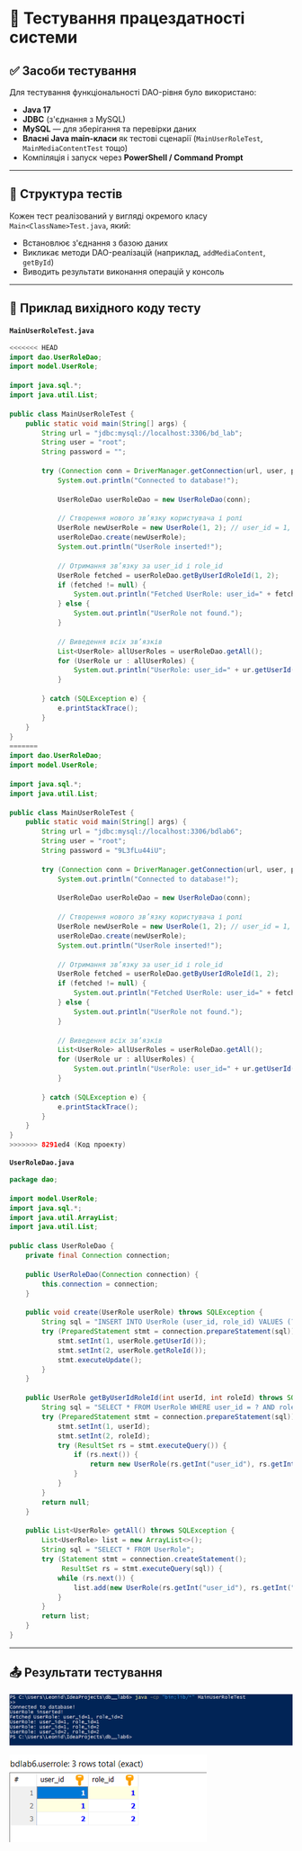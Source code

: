 # 🧪 Тестування працездатності системи

## ✅ Засоби тестування

Для тестування функціональності DAO-рівня було використано:

* **Java 17**
* **JDBC** (з'єднання з MySQL)
* **MySQL** — для зберігання та перевірки даних
* **Власні Java main-класи** як тестові сценарії (`MainUserRoleTest`, `MainMediaContentTest` тощо)
* Компіляція і запуск через **PowerShell / Command Prompt**

---

## 🧾 Структура тестів

Кожен тест реалізований у вигляді окремого класу `Main<ClassName>Test.java`, який:

* Встановлює з'єднання з базою даних
* Викликає методи DAO-реалізацій (наприклад, `addMediaContent`, `getById`)
* Виводить результати виконання операцій у консоль

---

## 📁 Приклад вихідного коду тесту

**`MainUserRoleTest.java`**

```java
<<<<<<< HEAD
import dao.UserRoleDao;
import model.UserRole;

import java.sql.*;
import java.util.List;

public class MainUserRoleTest {
    public static void main(String[] args) {
        String url = "jdbc:mysql://localhost:3306/bd_lab";
        String user = "root";
        String password = "";

        try (Connection conn = DriverManager.getConnection(url, user, password)) {
            System.out.println("Connected to database!");

            UserRoleDao userRoleDao = new UserRoleDao(conn);

            // Створення нового зв’язку користувача і ролі
            UserRole newUserRole = new UserRole(1, 2); // user_id = 1, role_id = 2
            userRoleDao.create(newUserRole);
            System.out.println("UserRole inserted!");

            // Отримання зв’язку за user_id і role_id
            UserRole fetched = userRoleDao.getByUserIdRoleId(1, 2);
            if (fetched != null) {
                System.out.println("Fetched UserRole: user_id=" + fetched.getUserId() + ", role_id=" + fetched.getRoleId());
            } else {
                System.out.println("UserRole not found.");
            }

            // Виведення всіх зв’язків
            List<UserRole> allUserRoles = userRoleDao.getAll();
            for (UserRole ur : allUserRoles) {
                System.out.println("UserRole: user_id=" + ur.getUserId() + ", role_id=" + ur.getRoleId());
            }

        } catch (SQLException e) {
            e.printStackTrace();
        }
    }
}
=======
import dao.UserRoleDao;
import model.UserRole;

import java.sql.*;
import java.util.List;

public class MainUserRoleTest {
    public static void main(String[] args) {
        String url = "jdbc:mysql://localhost:3306/bdlab6";
        String user = "root";
        String password = "9L3fLu44iU";

        try (Connection conn = DriverManager.getConnection(url, user, password)) {
            System.out.println("Connected to database!");

            UserRoleDao userRoleDao = new UserRoleDao(conn);

            // Створення нового зв’язку користувача і ролі
            UserRole newUserRole = new UserRole(1, 2); // user_id = 1, role_id = 2
            userRoleDao.create(newUserRole);
            System.out.println("UserRole inserted!");

            // Отримання зв’язку за user_id і role_id
            UserRole fetched = userRoleDao.getByUserIdRoleId(1, 2);
            if (fetched != null) {
                System.out.println("Fetched UserRole: user_id=" + fetched.getUserId() + ", role_id=" + fetched.getRoleId());
            } else {
                System.out.println("UserRole not found.");
            }

            // Виведення всіх зв’язків
            List<UserRole> allUserRoles = userRoleDao.getAll();
            for (UserRole ur : allUserRoles) {
                System.out.println("UserRole: user_id=" + ur.getUserId() + ", role_id=" + ur.getRoleId());
            }

        } catch (SQLException e) {
            e.printStackTrace();
        }
    }
}
>>>>>>> 8291ed4 (Код проекту)

```

**`UserRoleDao.java`**

```java
package dao;

import model.UserRole;
import java.sql.*;
import java.util.ArrayList;
import java.util.List;

public class UserRoleDao {
    private final Connection connection;

    public UserRoleDao(Connection connection) {
        this.connection = connection;
    }

    public void create(UserRole userRole) throws SQLException {
        String sql = "INSERT INTO UserRole (user_id, role_id) VALUES (?, ?)";
        try (PreparedStatement stmt = connection.prepareStatement(sql)) {
            stmt.setInt(1, userRole.getUserId());
            stmt.setInt(2, userRole.getRoleId());
            stmt.executeUpdate();
        }
    }

    public UserRole getByUserIdRoleId(int userId, int roleId) throws SQLException {
        String sql = "SELECT * FROM UserRole WHERE user_id = ? AND role_id = ?";
        try (PreparedStatement stmt = connection.prepareStatement(sql)) {
            stmt.setInt(1, userId);
            stmt.setInt(2, roleId);
            try (ResultSet rs = stmt.executeQuery()) {
                if (rs.next()) {
                    return new UserRole(rs.getInt("user_id"), rs.getInt("role_id"));
                }
            }
        }
        return null;
    }

    public List<UserRole> getAll() throws SQLException {
        List<UserRole> list = new ArrayList<>();
        String sql = "SELECT * FROM UserRole";
        try (Statement stmt = connection.createStatement();
             ResultSet rs = stmt.executeQuery(sql)) {
            while (rs.next()) {
                list.add(new UserRole(rs.getInt("user_id"), rs.getInt("role_id")));
            }
        }
        return list;
    }
}
```
---

## 📤 Результати тестування

![зображення](https://raw.githubusercontent.com/qweitqx/BD-lab6/ea7f069d76dc3a24556eda7ec9856943b5dc6b0b/docs/test/%D0%B3%D1%96%D1%82%D1%85%D0%B0%D0%B1%D1%82%D0%B5%D1%81%D1%821.PNG)

![зображення](https://raw.githubusercontent.com/qweitqx/BD-lab6/ae248dd958c5aa9ade3e087b63497f7f7637cff3/docs/test/%D0%B3%D1%96%D1%82%D1%85%D0%B0%D0%B1%D1%82%D0%B5%D1%81%D1%822.PNG)
